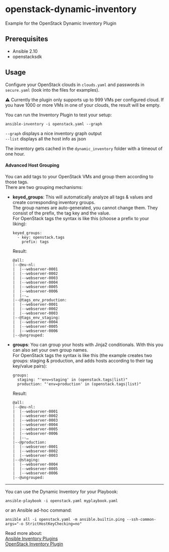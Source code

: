 # openstack-dynamic-inventory
Example for the OpenStack Dynamic Inventory Plugin

## Prerequisites
- Ansible 2.10
- openstacksdk

## Usage
Configure your OpenStack clouds in `clouds.yaml` and passwords in `secure.yaml` (look into the files for examples).

:warning: Currently the plugin only supports up to 999 VMs per configured cloud. If you have 1000 or more VMs in one of your clouds, the result will be empty.

You can run the Inventory Plugin to test your setup:
```
ansible-inventory -i openstack.yaml --graph
```
`--graph` displays a nice inventory graph output  
`--list` displays all the host info as json

The inventory gets cached in the `dynamic_inventory` folder with a timeout of one hour.

#### Advanced Host Grouping
You can add tags to your OpenStack VMs and group them according to those tags.  
There are two grouping mechanisms:
- **keyed_groups**:  This will automatically analyze all tags & values and create corresponding inventory groups.  
The group names are auto-generated, you cannot change them. They consist of the prefix, the tag key and the value.  
For OpenStack tags the syntax is like this (choose a prefix to your liking):
  ```
  keyed_groups:
    - key: openstack.tags
      prefix: tags
  ```
  Result:
  ```
  @all:
  |--@eu-nl:
  |  |--webserver-0001
  |  |--webserver-0002
  |  |--webserver-0003
  |  |--webserver-0004
  |  |--webserver-0005
  |  |--webserver-0006
  |  |--…
  |--@tags_env_production:
  |  |--webserver-0001
  |  |--webserver-0002
  |  |--webserver-0003
  |--@tags_env_staging:
  |  |--webserver-0004
  |  |--webserver-0005
  |  |--webserver-0006
  |--@ungrouped:
  ```
- **groups**: You can group your hosts with Jinja2 conditionals. With this you can also set your own group names.  
For OpenStack tags the syntax is like this (the example creates two groups: staging & production, and adds hosts according to their tag key/value pairs):
  ```
  groups:
    staging: "'env=staging' in (openstack.tags|list)"
    production: "'env=production' in (openstack.tags|list)"
  ```
  Result:
  ```
  @all:
  |--@eu-nl:
  |  |--webserver-0001
  |  |--webserver-0002
  |  |--webserver-0003
  |  |--webserver-0004
  |  |--webserver-0005
  |  |--webserver-0006
  |  |--…
  |--@production:
  |  |--webserver-0001
  |  |--webserver-0002
  |  |--webserver-0003
  |--@staging:
  |  |--webserver-0004
  |  |--webserver-0005
  |  |--webserver-0006
  |--@ungrouped:

  ```

***

You can use the Dynamic Inventory for your Playbook:
```
ansible-playbook -i openstack.yaml myplaybook.yaml
```
or an Ansible ad-hoc command:
```
ansible all -i openstack.yaml -m ansible.builtin.ping --ssh-common-args="-o StrictHostKeyChecking=no"
```

Read more about:  
[Ansible Inventory Plugins](https://docs.ansible.com/ansible/latest/plugins/inventory.html#inventory-plugins)  
[OpenStack Inventory Plugin](https://docs.ansible.com/ansible/latest/collections/openstack/cloud/openstack_inventory.html)
